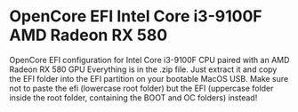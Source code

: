 # OpenCore EFI Intel Core i3-9100F AMD Radeon RX 580
OpenCore EFI configuration for Intel Core i3-9100F CPU paired with an AMD Radeon RX 580 GPU
Everything is in the .zip file.
Just extract it and copy the EFI folder into the EFI partition on your bootable MacOS USB.
Make sure not to paste the efi (lowercase root folder) but the EFI (uppercase folder inside the root folder, containing the BOOT and OC folders) instead!

